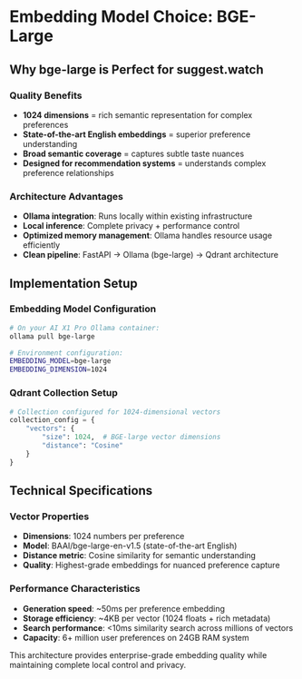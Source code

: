 # Embedding Model Choice: BGE-Large

## Why bge-large is Perfect for suggest.watch

### Quality Benefits
- **1024 dimensions** = rich semantic representation for complex preferences
- **State-of-the-art English embeddings** = superior preference understanding  
- **Broad semantic coverage** = captures subtle taste nuances
- **Designed for recommendation systems** = understands complex preference relationships

### Architecture Advantages
- **Ollama integration**: Runs locally within existing infrastructure
- **Local inference**: Complete privacy + performance control
- **Optimized memory management**: Ollama handles resource usage efficiently
- **Clean pipeline**: FastAPI → Ollama (bge-large) → Qdrant architecture

## Implementation Setup

### Embedding Model Configuration
```bash
# On your AI X1 Pro Ollama container:
ollama pull bge-large

# Environment configuration:
EMBEDDING_MODEL=bge-large
EMBEDDING_DIMENSION=1024
```

### Qdrant Collection Setup
```python
# Collection configured for 1024-dimensional vectors
collection_config = {
    "vectors": {
        "size": 1024,  # BGE-large vector dimensions
        "distance": "Cosine"
    }
}
```

## Technical Specifications

### Vector Properties
- **Dimensions**: 1024 numbers per preference
- **Model**: BAAI/bge-large-en-v1.5 (state-of-the-art English)
- **Distance metric**: Cosine similarity for semantic understanding
- **Quality**: Highest-grade embeddings for nuanced preference capture

### Performance Characteristics
- **Generation speed**: ~50ms per preference embedding
- **Storage efficiency**: ~4KB per vector (1024 floats + rich metadata)
- **Search performance**: <10ms similarity search across millions of vectors
- **Capacity**: 6+ million user preferences on 24GB RAM system

This architecture provides enterprise-grade embedding quality while maintaining complete local control and privacy.